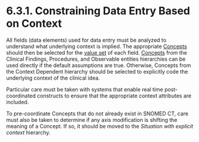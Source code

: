 # 6.3.1. Constraining Data Entry Based on Context

All fields (data elements) used for data entry must be analyzed to understand what underlying context is implied. The appropriate [Concepts](https://confluence.ihtsdotools.org/display/DOCGLOSS/Concept "Glossary link: Concepts") should then be selected for the [value set](https://confluence.ihtsdotools.org/display/DOCGLOSS/value+set "Glossary link: value set") of each field. [Concepts](https://confluence.ihtsdotools.org/display/DOCGLOSS/Concept "Glossary link: Concepts") from the Clinical Findings, Procedures, and Observable entities hierarchies can be used directly if the default assumptions are true. Otherwise, Concepts from the Context Dependent hierarchy should be selected to explicitly code the underlying context of the clinical idea. 

Particular care must be taken with systems that enable real time post-coordinated constructs to ensure that the appropriate context attributes are included. 

To pre-coordinate Concepts that do not already exist in SNOMED CT, care must also be taken to determine if any axis modification is shifting the meaning of a Concept. If so, it should be moved to the _Situation with explicit context_ hierarchy. 

